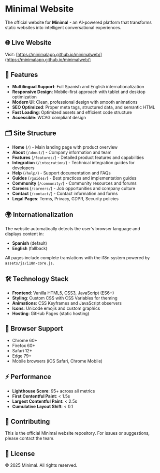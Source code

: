 # Minimal Website

The official website for **Minimal** - an AI-powered platform that transforms static websites into intelligent conversational experiences.

## 🌐 Live Website

Visit: [https://minimalapp.github.io/minimalweb/](https://minimalapp.github.io/minimalweb/)

## 🚀 Features

- **Multilingual Support**: Full Spanish and English internationalization
- **Responsive Design**: Mobile-first approach with tablet and desktop optimization
- **Modern UI**: Clean, professional design with smooth animations
- **SEO Optimized**: Proper meta tags, structured data, and semantic HTML
- **Fast Loading**: Optimized assets and efficient code structure
- **Accessible**: WCAG compliant design

## 🗂️ Site Structure

- **Home** (`/`) - Main landing page with product overview
- **About** (`/about/`) - Company information and team
- **Features** (`/features/`) - Detailed product features and capabilities
- **Integration** (`/integration/`) - Technical integration guides for developers
- **Help** (`/help/`) - Support documentation and FAQs
- **Guides** (`/guides/`) - Best practices and implementation guides
- **Community** (`/community/`) - Community resources and forums
- **Careers** (`/careers/`) - Job opportunities and company culture
- **Contact** (`/contact/`) - Contact information and forms
- **Legal Pages**: Terms, Privacy, GDPR, Security policies

## 🌍 Internationalization

The website automatically detects the user's browser language and displays content in:
- **Spanish** (default)
- **English** (fallback)

All pages include complete translations with the i18n system powered by `assets/js/i18n-core.js`.

## 🛠️ Technology Stack

- **Frontend**: Vanilla HTML5, CSS3, JavaScript (ES6+)
- **Styling**: Custom CSS with CSS Variables for theming
- **Animations**: CSS Keyframes and JavaScript observers
- **Icons**: Unicode emojis and custom graphics
- **Hosting**: GitHub Pages (static hosting)

## 📱 Browser Support

- Chrome 60+
- Firefox 60+
- Safari 12+
- Edge 79+
- Mobile browsers (iOS Safari, Chrome Mobile)

## ⚡ Performance

- **Lighthouse Score**: 95+ across all metrics
- **First Contentful Paint**: < 1.5s
- **Largest Contentful Paint**: < 2.5s
- **Cumulative Layout Shift**: < 0.1

## 🤝 Contributing

This is the official Minimal website repository. For issues or suggestions, please contact the team.

## 📄 License

© 2025 Minimal. All rights reserved.